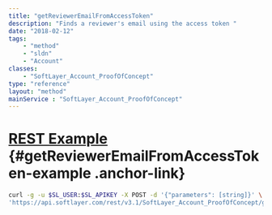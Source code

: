 ```yaml
---
title: "getReviewerEmailFromAccessToken"
description: "Finds a reviewer's email using the access token "
date: "2018-02-12"
tags:
    - "method"
    - "sldn"
    - "Account"
classes:
    - "SoftLayer_Account_ProofOfConcept"
type: "reference"
layout: "method"
mainService : "SoftLayer_Account_ProofOfConcept"
---
```


# [REST Example](#getReviewerEmailFromAccessToken-example) <a href="/article/rest/"><i class="fas fa-question"></i></a> {#getReviewerEmailFromAccessToken-example .anchor-link} 
```bash
curl -g -u $SL_USER:$SL_APIKEY -X POST -d '{"parameters": [string]}' \
'https://api.softlayer.com/rest/v3.1/SoftLayer_Account_ProofOfConcept/getReviewerEmailFromAccessToken'
```
